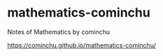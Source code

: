 # mathematics-cominchu
Notes of Mathematics by cominchu

https://cominchu.github.io/mathematics-cominchu/
